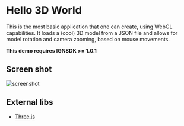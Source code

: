 # Hello 3D World

This is the most basic application that one can create, using WebGL capabilities. It loads a (cool) 3D model from a JSON file and allows for model rotation and camera zooming, based on mouse movements.

**This demo requires IGNSDK >= 1.0.1**

## Screen shot

![screenshot](http://ww3.sinaimg.cn/large/6556d357tw1dxuiwtpnwwj.jpg)

## External libs

* [Three.js](https://github.com/mrdoob/three.js/)
